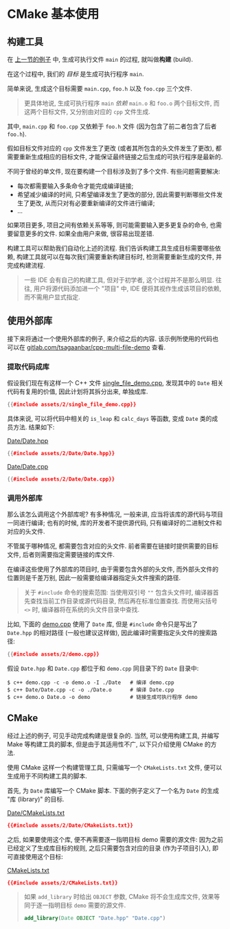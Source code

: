 # CMake 基本使用

## 构建工具

在 [上一节的例子](./multi-files-programming.md#使用头文件) 中, 生成可执行文件 `main` 的过程, 就叫做**构建** (build).

在这个过程中, 我们的 *目标* 是生成可执行程序 `main`.

简单来说, 生成这个目标需要 `main.cpp`, `foo.h` 以及 `foo.cpp` 三个文件.

> 更具体地说, 生成可执行程序 `main` *依赖* `main.o` 和 `foo.o` 两个目标文件, 而这两个目标文件, 又分别由对应的 `cpp` 文件生成.

其中, `main.cpp` 和 `foo.cpp` 又依赖于 `foo.h` 文件 (因为包含了前二者包含了后者 `foo.h`).

假如目标文件对应的 `cpp` 文件发生了更改 (或者其所包含的头文件发生了更改), 都需要重新生成相应的目标文件, 才能保证最终链接之后生成的可执行程序是最新的.

不同于曾经的单文件, 现在要构建一个目标涉及到了多个文件. 有些问题需要解决:

- 每次都需要输入多条命令才能完成编译链接;
- 希望减少编译的时间, 只希望编译发生了更改的部分, 因此需要判断哪些文件发生了更改, 从而只对有必要重新编译的文件进行编译;
- ...

如果项目更多, 项目之间有依赖关系等等, 则可能需要输入更多更复杂的命令, 也需要留意更多的文件. 如果全由用户来做, 很容易出现差错.

构建工具可以帮助我们自动化上述的流程. 我们告诉构建工具生成目标需要哪些依赖, 构建工具就可以在每次我们需要重新构建目标时, 检测需要重新生成的文件, 并完成构建流程. 

> 一些 IDE 会有自己的构建工具, 但对于初学者, 这个过程并不是那么明显. 往往, 用户将源代码添加进一个 "项目" 中, IDE 便将其视作生成该项目的依赖, 而不需用户显式指定. 

## 使用外部库

接下来将通过一个使用外部库的例子, 来介绍之后的内容. 该示例所使用的代码也可以在 [gitlab.com/tsagaanbar/cpp-multi-file-demo](https://gitlab.com/tsagaanbar/cpp-multi-file-demo/) 查看.

### 提取代码成库

假设我们现在有这样一个 C++ 文件 [single_file_demo.cpp](assets/2/single_file_demo.cpp), 发现其中的 `Date` 相关代码有复用的价值, 因此计划将其拆分出来, 单独成库.

```cpp
{{#include assets/2/single_file_demo.cpp}}
```

具体来说, 可以将代码中相关的 `is_leap` 和 `calc_days` 等函数, 变成 `Date` 类的成员方法. 结果如下:

[Date/Date.hpp](assets/2/Date/Date.hpp)

```cpp
{{#include assets/2/Date/Date.hpp}}
```

[Date/Date.cpp](assets/2/Date/Date.cpp)

```cpp
{{#include assets/2/Date/Date.cpp}}
```

### 调用外部库

那么该怎么调用这个外部库呢? 有多种情况, 一般来讲, 应当将该库的源代码与项目一同进行编译; 也有的时候, 库的开发者不提供源代码, 只有编译好的二进制文件和对应的头文件.

不管属于哪种情况, 都需要包含对应的头文件. 前者需要在链接时提供需要的目标文件, 后者则需要指定需要链接的库文件.

在编译这些使用了外部库的项目时, 由于需要包含外部的头文件, 而外部头文件的位置则是千差万别, 因此一般需要给编译器指定头文件搜索的路径. 

> 关于 `#include` 命令的搜索范围: 当使用双引号 `""` 包含头文件时, 编译器首先查找当前工作目录或源代码目录, 然后再在标准位置查找. 而使用尖括号 `<>` 时, 编译器将在系统的头文件目录中查找. 

比如, 下面的 [demo.cpp](assets/2/demo.cpp) 使用了 `Date` 库, 但是 `#include` 命令只是写出了 `Date.hpp` 的相对路径 (一般也建议这样做), 因此编译时需要指定头文件的搜索路径: 

```cpp
{{#include assets/2/demo.cpp}}
```

假设 `Date.hpp` 和 `Date.cpp` 都位于和 `demo.cpp` 同目录下的 `Date` 目录中:

```console
$ c++ demo.cpp -c -o demo.o -I ./Date   # 编译 demo.cpp
$ c++ Date/Date.cpp -c -o ./Date.o      # 编译 Date.cpp
$ c++ demo.o Date.o -o demo             # 链接生成可执行程序 demo
```

## CMake

经过上述的例子, 可见手动完成构建是很复杂的. 当然, 可以使用构建工具, 并编写 Make 等构建工具的脚本, 但是由于其适用性不广, 以下只介绍使用 CMake 的方法.

使用 CMake 这样一个构建管理工具, 只需编写一个 `CMakeLists.txt` 文件, 便可以生成用于不同构建工具的脚本. 

首先, 为 `Date` 库编写一个 CMake 脚本. 下面的例子定义了一个名为 `Date` 的生成 "库 (library)" 的目标.

[Date/CMakeLists.txt](assets/2/Date/CMakeLists.txt)

```cmake
{{#include assets/2/Date/CMakeLists.txt}}
```

之后, 如果要使用这个库, 便不再需要逐一指明目标 demo 需要的源文件: 因为之前已经定义了生成库目标的规则, 之后只需要包含对应的目录 (作为子项目引入), 即可直接使用这个目标:

[CMakeLists.txt](assets/2/CMakeLists.txt)

```cmake
{{#include assets/2/CMakeLists.txt}}
```

> 如果 `add_library` 时给出 `OBJECT` 参数, CMake 将不会生成库文件, 效果等同于逐一指明目标 `demo` 需要的源文件.
> 
> ```cmake
> add_library(Date OBJECT "Date.hpp" "Date.cpp")
> ```
